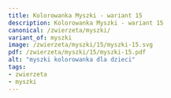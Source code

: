 ```yaml
---
title: Kolorowanka Myszki - wariant 15
description: Kolorowanka Myszki - wariant 15
canonical: /zwierzeta/myszki/
variant_of: myszki
image: /zwierzeta/myszki/15/myszki-15.svg
pdf: /zwierzeta/myszki/15/myszki-15.pdf
alt: "myszki kolorowanka dla dzieci"
tags:
- zwierzeta
- myszki
---
```

